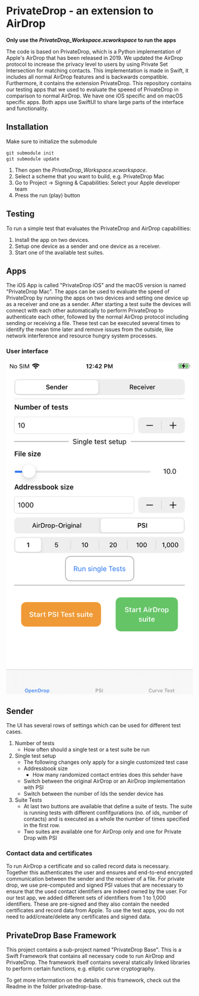 #  PrivateDrop - an extension to AirDrop 

**Only use the *PrivateDrop_Workspace.xcworkspace* to run the apps**

The code is based on PrivateDrop, which is a Python implementation of Apple's AirDrop that has been released in 2019. We updated the AirDrop protocol to increase the privacy level to users by using Private Set Intersection for matching contacts. 
This implementation is made in Swift, it includes all normal AirDrop features and is backwards compatible. Furthermore, it contains the extension PrivateDrop. This repository contains our testing apps that we used to evaluate the speeed of PrivateDrop in comparison to normal AirDrop. We have one iOS specific and on macOS specific apps. Both apps use SwiftUI to share large parts of the interface and functionality. 

## Installation 
Make sure to initialize the submodule 
```
git submodule init 
git submodule update
```

1. Then open the *PrivateDrop_Workspace.xcworkspace*.
2. Select a scheme that you want to build, e.g. PrivateDrop Mac 
3. Go to Project -> Signing & Capabilities: Select your Apple developer team 
4. Press the run (play) button

## Testing 

To run a simple test that evaluates the PrivateDrop and AirDrop capabilities:
1. Install the app on two devices.
2. Setup one device as a sender and one device as a receiver.
3. Start one of the available test suites. 

## Apps

The iOS App is called "PrivateDrop iOS" and the macOS version is named "PrivateDrop Mac". The apps can be used to evaluate the speed of PrivateDrop by running the apps on two devices and setting one device up as a receiver and one as a sender. After starting a test suite the devices will connect with each other automatically to perform PrivateDrop to authenticate each other, followed by the normal AirDrop protocol including sending or receiving a file. These test can be executed several times to identify the mean time later and remove issues from the outside, like network interference and resource hungry system processes. 

### User interface 

![Image of the UI](./Screenshot.PNG)

## Sender 
The UI has several rows of settings which can be used for different test cases. 
1. Number of tests 
	- How often should a single test or a test suite be run
2. Single test setup 
	- The following changes only apply for a single customized test case 
	- Addressbook size 
		- How many randomized contact entries does this sehder have 
	- Switch between the original AirDrop or an AirDrop implementation with PSI 
	- Switch between the number of Ids the sender device has
3. Suite Tests 
	- At last two buttons are available that define a suite of tests. The suite is running tests with different confifgurations (no. of ids, number of contacts) and is executed as a whole the number of times specified in the first row. 
	- Two suites are available one for AirDrop only and one for Private Drop with PSI 

### Contact data and certificates 

To run AirDrop a certificate and so called record data is necessary. Together this authenticates the user and ensures and end-to-end encrypted communication between the sender and the receiver of a file. For private drop, we use pre-computed and signed PSI values that are necessary to ensure that the used contact identifiers are indeed owned by the user. For our test app, we added different sets of identifiers from 1 to 1,000 identifiers. These are pre-signed and they also contain the needed certificates and record data from Apple. To use the test apps, you do not need to add/create/delete any certificates and signed data. 



## PrivateDrop Base Framework 
This project contains a sub-project named "PrivateDrop Base". This is a Swift Framework that contains all necessary code to run AirDrop and PrivateDrop. The framework itself contains several statically linked libraries to perform certain functions, e.g. elliptic curve cryptography.

To get more information on the details of this framework, check out the Readme in the folder privatedrop-base. 

